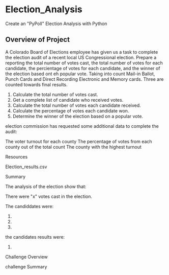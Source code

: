 # Election_Analysis

Create an "PyPoll" Election Analysis with Python

## Overview of Project

A Colorado Board of Elections employee has given us a task to complete the election audit of a recent local US Congressional election. Prepare a reporting the total number of votes cast, the total number of votes for each candidate, the percientage of votes for each candidate, and the winner of the election based ont eh popular vote. Taking into count Mail-in Ballot, Punch Cards and Direct Recording Electronic and Memory cards. Three are counted towards final results.

1. Calculate the total number of votes cast.
2. Get a complete list of candidate who received votes.
3. Calculate the total number of votes each candidate received.
4. Calculate the percentage of votes each candidate won.
5. Determine the winner of the election based on a popular vote.

election commission has requested some additional data to complete the audit:

The voter turnout for each county
The percentage of votes from each county out of the total count
The county with the highest turnout

Resources

Election_results.csv

Summary

The analysis of the election show that:

There were "x" votes cast in the election.

The candiddates were:

1.
2.
3.

the candidates results were:

1. 

Challenge Overview

challenge Summary
